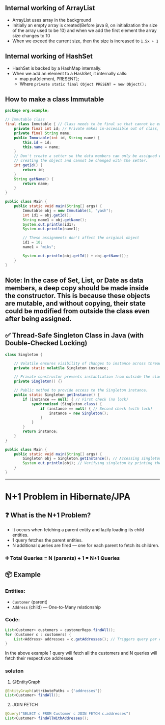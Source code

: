 ## Internal working of ArrayList
- ArrayList uses array in the background
- Initially an empty array is created(Before java 8, on initialization the size of the array used to be 10) and when we add the first element the array size changes to 10
- When we exceed the current size, then the size is increased to `1.5x + 1`

## Internal working of HashSet
- HashSet is backed by a HashMap internally.
- When we add an element to a HashSet, it internally calls:
     - map.put(element, PRESENT);
     - Where `private static final Object PRESENT = new Object();`
 
## How to make a class Immutable
```java
package org.example;

// Immutable class
final class Immutable { // Class needs to be final so that cannot be extended and overridden.
    private final int id; // Private makes in-accessible out of class, final makes the unable to change.
    private final String name;
    public Immutable(int id, String name) {
        this.id = id;
        this.name = name;
    }
    // Don't create a setter so the data members can only be assigned while
    // creating the object and cannot be changed with the setter.
    int getId() {
        return id;
    }
    String getName() {
        return name;
    }
}

public class Main {
    public static void main(String[] args) {
        Immutable obj = new Immutable(1, "yash");
        int id1 = obj.getId();
        String name1 = obj.getName();
        System.out.println(id1);
        System.out.println(name1);

        // These assignments don't affect the original object
        id1 = 10;
        name1 = "miks";

        System.out.println(obj.getId() + obj.getName());
    }
}
```
## Note: In the case of Set, List, or Date as data members, a deep copy should be made inside the constructor. This is because these objects are mutable, and without copying, their state could be modified from outside the class even after being assigned.

## ✅ Thread-Safe Singleton Class in Java (with Double-Checked Locking)

```java
class Singleton {

    // Volatile ensures visibility of changes to instance across threads.
    private static volatile Singleton instance;

    // Private constructor prevents instantiation from outside the class.
    private Singleton() {}

    // Public method to provide access to the Singleton instance.
    public static Singleton getInstance() {
        if (instance == null) { // First check (no lock)
            synchronized (Singleton.class) {
                if (instance == null) { // Second check (with lock)
                    instance = new Singleton();
                }
            }
        }
        return instance;
    }
}

public class Main {
    public static void main(String[] args) {
        Singleton obj = Singleton.getInstance(); // Accessing singleton instance
        System.out.println(obj); // Verifying singleton by printing the reference
    }
}
```
------------------------
# N+1 Problem in Hibernate/JPA

## ❓ What is the N+1 Problem?

- It occurs when fetching a parent entity and lazily loading its child entities.
- 1 query fetches the parent entities.
- N additional queries are fired — one for each parent to fetch its children.
### ➕ Total Queries = N (parents) + 1 = **N+1 Queries**

## 📦 Example

### Entities:
- `Customer` (parent)
- `Address` (child) — One-to-Many relationship

### Code:
```java
List<Customer> customers = customerRepo.findAll();
for (Customer c : customers) {
    List<Address> addresses = c.getAddresses(); // Triggers query per customer
}
```
In the above example 1 query will fetch all the customers and N queries will fetch their respectivce address**es**

### soluton
1. @EntityGraph
```java
@EntityGraph(attributePaths = {"addresses"})
List<Customer> findAll();
```
2. JOIN FETCH
```java
@Query("SELECT c FROM Customer c JOIN FETCH c.addresses")
List<Customer> findAllWithAddresses();
```


